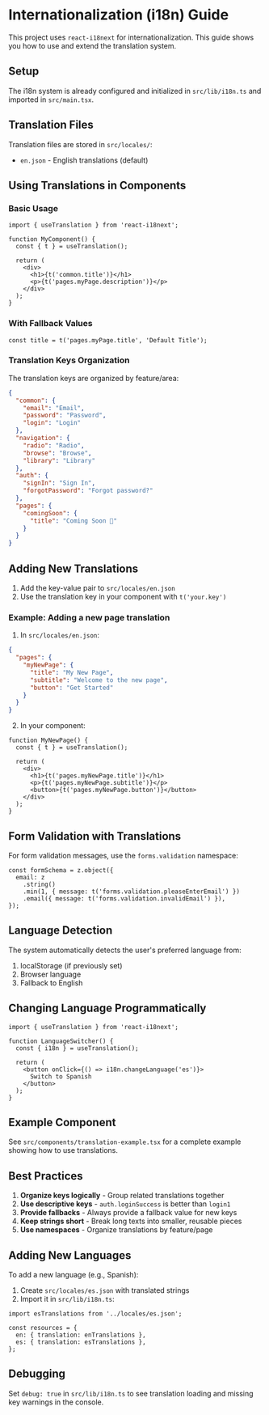 # Internationalization (i18n) Guide

This project uses `react-i18next` for internationalization. This guide shows you how to use and extend the translation system.

## Setup

The i18n system is already configured and initialized in `src/lib/i18n.ts` and imported in `src/main.tsx`.

## Translation Files

Translation files are stored in `src/locales/`:
- `en.json` - English translations (default)

## Using Translations in Components

### Basic Usage

```tsx
import { useTranslation } from 'react-i18next';

function MyComponent() {
  const { t } = useTranslation();
  
  return (
    <div>
      <h1>{t('common.title')}</h1>
      <p>{t('pages.myPage.description')}</p>
    </div>
  );
}
```

### With Fallback Values

```tsx
const title = t('pages.myPage.title', 'Default Title');
```

### Translation Keys Organization

The translation keys are organized by feature/area:

```json
{
  "common": {
    "email": "Email",
    "password": "Password",
    "login": "Login"
  },
  "navigation": {
    "radio": "Radio",
    "browse": "Browse",
    "library": "Library"
  },
  "auth": {
    "signIn": "Sign In",
    "forgotPassword": "Forgot password?"
  },
  "pages": {
    "comingSoon": {
      "title": "Coming Soon 👀"
    }
  }
}
```

## Adding New Translations

1. Add the key-value pair to `src/locales/en.json`
2. Use the translation key in your component with `t('your.key')`

### Example: Adding a new page translation

1. In `src/locales/en.json`:
```json
{
  "pages": {
    "myNewPage": {
      "title": "My New Page",
      "subtitle": "Welcome to the new page",
      "button": "Get Started"
    }
  }
}
```

2. In your component:
```tsx
function MyNewPage() {
  const { t } = useTranslation();
  
  return (
    <div>
      <h1>{t('pages.myNewPage.title')}</h1>
      <p>{t('pages.myNewPage.subtitle')}</p>
      <button>{t('pages.myNewPage.button')}</button>
    </div>
  );
}
```

## Form Validation with Translations

For form validation messages, use the `forms.validation` namespace:

```tsx
const formSchema = z.object({
  email: z
    .string()
    .min(1, { message: t('forms.validation.pleaseEnterEmail') })
    .email({ message: t('forms.validation.invalidEmail') }),
});
```

## Language Detection

The system automatically detects the user's preferred language from:
1. localStorage (if previously set)
2. Browser language
3. Fallback to English

## Changing Language Programmatically

```tsx
import { useTranslation } from 'react-i18next';

function LanguageSwitcher() {
  const { i18n } = useTranslation();
  
  return (
    <button onClick={() => i18n.changeLanguage('es')}>
      Switch to Spanish
    </button>
  );
}
```

## Example Component

See `src/components/translation-example.tsx` for a complete example showing how to use translations.

## Best Practices

1. **Organize keys logically** - Group related translations together
2. **Use descriptive keys** - `auth.loginSuccess` is better than `login1`
3. **Provide fallbacks** - Always provide a fallback value for new keys
4. **Keep strings short** - Break long texts into smaller, reusable pieces
5. **Use namespaces** - Organize translations by feature/page

## Adding New Languages

To add a new language (e.g., Spanish):

1. Create `src/locales/es.json` with translated strings
2. Import it in `src/lib/i18n.ts`:
```tsx
import esTranslations from '../locales/es.json';

const resources = {
  en: { translation: enTranslations },
  es: { translation: esTranslations },
};
```

## Debugging

Set `debug: true` in `src/lib/i18n.ts` to see translation loading and missing key warnings in the console.